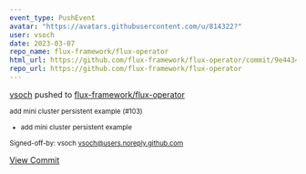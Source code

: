 ```yaml
---
event_type: PushEvent
avatar: "https://avatars.githubusercontent.com/u/814322?"
user: vsoch
date: 2023-03-07
repo_name: flux-framework/flux-operator
html_url: https://github.com/flux-framework/flux-operator/commit/9e4434864e6ddba4b0caeb9f38bf56779c17be8d
repo_url: https://github.com/flux-framework/flux-operator
---
```


<a href='https://github.com/vsoch' target='_blank'>vsoch</a> pushed to <a href='https://github.com/flux-framework/flux-operator' target='_blank'>flux-framework/flux-operator</a>

<small>add mini cluster persistent example (#103)

* add mini cluster persistent example

Signed-off-by: vsoch <vsoch@users.noreply.github.com></small>

<a href='https://github.com/flux-framework/flux-operator/commit/9e4434864e6ddba4b0caeb9f38bf56779c17be8d' target='_blank'>View Commit</a>